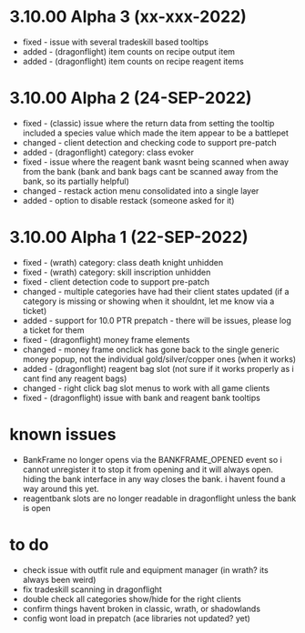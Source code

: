 # 3.10.00 Alpha 3 (xx-xxx-2022)
 - fixed - issue with several tradeskill based tooltips
 - added - (dragonflight) item counts on recipe output item
 - added - (dragonflight) item counts on recipe reagent items
 
# 3.10.00 Alpha 2 (24-SEP-2022)
 - fixed - (classic) issue where the return data from setting the tooltip included a species value which made the item appear to be a battlepet
 - changed - client detection and checking code to support pre-patch
 - added - (dragonflight) category: class evoker
 - fixed - issue where the reagent bank wasnt being scanned when away from the bank (bank and bank bags cant be scanned away from the bank, so its partially helpful)
 - changed - restack action menu consolidated into a single layer
 - added - option to disable restack (someone asked for it)
 
# 3.10.00 Alpha 1 (22-SEP-2022)
 - fixed - (wrath) category: class death knight unhidden
 - fixed - (wrath) category: skill inscription unhidden
 - fixed - client detection code to support pre-patch
 - changed - multiple categories have had their client states updated (if a category is missing or showing when it shouldnt, let me know via a ticket)
 - added - support for 10.0 PTR prepatch - there will be issues, please log a ticket for them
 - fixed - (dragonflight) money frame elements
 - changed - money frame onclick has gone back to the single generic money popup, not the individual gold/silver/copper ones (when it works)
 - added  - (dragonflight) reagent bag slot (not sure if it works properly as i cant find any reagent bags)
 - changed - right click bag slot menus to work with all game clients
 - fixed - (dragonflight) issue with bank and reagent bank tooltips
 
# known issues
 - BankFrame no longer opens via the BANKFRAME_OPENED event so i cannot unregister it to stop it from opening and it will always open.  hiding the bank interface in any way closes the bank.  i havent found a way around this yet.
 - reagentbank slots are no longer readable in dragonflight unless the bank is open
 
# to do
 - check issue with outfit rule and equipment manager (in wrath? its always been weird)
 - fix tradeskill scanning in dragonflight
 - double check all categories show/hide for the right clients
 - confirm things havent broken in classic, wrath, or shadowlands
 - config wont load in prepatch (ace libraries not updated? yet)
 
 